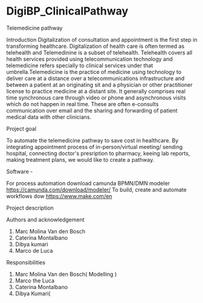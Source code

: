# DigiBP_ClinicalPathway

Telemedicine pathway

Introduction 
Digitalization of consultation and appointment is the first step in transforming healthcare. Digitalization of health care is often termed as telehealth
and Telemedinine is a subset of telehealth. Telehealth covers all health services provided using telecommunication technology and telemedicine refers specially to clinical services under that umbrella.Telemedicine is the practice of medicine using technology to deliver care at a distance over a telecommunications infrastructure and between a patient at an originating sit and a physician or other practitioner license to practice medicine at a distant site. 
It generally comprises real time synchronous care through video or phone and asynchronous visits which do not happen in real time. These are often e-consults communication over email and the sharing and forwarding of patient medical data with other clinicians.










Project goal 

 To automate the  telemedicine pathway to save cost in healthcare. 
 By integrating appointment process of in-person/virtual meeting/ sending hospital, connecting doctor's presription to pharmacy, keeing lab reports, 
 making treatment plans,  we would like to create a pathway.
 
Software -

For process automation download camunda BPMN/DMN modeler  
https://camunda.com/download/modeler/
To build, create and automate workflows dow
https://www.make.com/en

 
 Project description 
 
 
 
 Authors and acknowledgement
1. Marc Molina Van den Bosch
2. Caterina Montalbano
3. Dibya kumari
4. Marco de Luca

Responsibilities

 1. Marc Molina Van den Bosch( Modelling )
 2. Marco the Luca 
 3. Caterina Montalbano
 4. Dibya Kumari(


 
